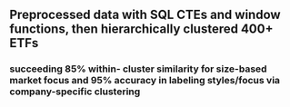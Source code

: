 ## Preprocessed data with SQL CTEs and window functions, then hierarchically clustered 400+ ETFs

### succeeding 85% within- cluster similarity for size-based market focus and 95% accuracy in labeling styles/focus via company-specific clustering
